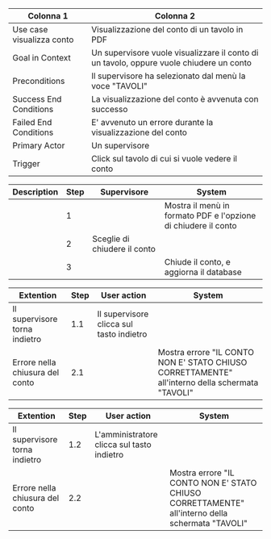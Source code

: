 | Colonna 1 | Colonna 2 |
| --------- | --------- |
| Use case visualizza conto | Visualizzazione del conto  di un tavolo in PDF |
| Goal in Context           | Un supervisore vuole visualizzare il conto di un tavolo, oppure vuole chiudere un conto |
| Preconditions             | Il supervisore ha selezionato dal menù la voce "TAVOLI" |
| Success End Conditions    | La visualizzazione del conto è avvenuta con successo | 
| Failed End Conditions     | E' avvenuto un errore durante la visualizzazione del conto | 
| Primary Actor             | Un supervisore  | 
| Trigger                   | Click sul tavolo di cui si vuole vedere il conto | 

| Description | Step | Supervisore | System |
| ----------- | ---- | ----------- | ------ |
|  | 1 |  | Mostra il menù in formato PDF e l'opzione di chiudere il conto |
|  | 2 | Sceglie di chiudere il conto | |
|  | 3 | | Chiude il conto, e aggiorna il database |

| Extention | Step | User action | System |
| --------- | ---- | ----------- | ------ |
| Il supervisore torna indietro | 1.1 | Il supervisore clicca sul tasto indietro | |
| Errore nella chiusura del conto | 2.1 |  | Mostra errore "IL CONTO NON E' STATO CHIUSO CORRETTAMENTE" all'interno della schermata "TAVOLI" |

| Extention | Step | User action | System |
| --------- | ---- | ----------- | ------ |
| Il supervisore torna indietro | 1.2 | L'amministratore clicca sul tasto indietro | |
| Errore nella chiusura del conto | 2.2 |  | Mostra errore "IL CONTO NON E' STATO CHIUSO CORRETTAMENTE" all'interno della schermata "TAVOLI" |


